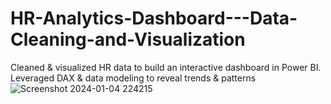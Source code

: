 # HR-Analytics-Dashboard---Data-Cleaning-and-Visualization
Cleaned &amp; visualized HR data to build an interactive dashboard in Power BI. Leveraged DAX &amp; data modeling to reveal trends &amp; patterns 
![Screenshot 2024-01-04 224215](https://github.com/Snehal1915/HR-Analytics-Dashboard---Data-Cleaning-and-Visualization/assets/152618224/e41a09f7-acfd-4743-9026-23abca19bac0)
